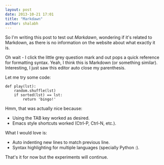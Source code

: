```yaml
---
layout: post
date: 2013-10-21 17:01
title: "Markdawn"
author: shalabh
---
```


So I'm writing this post to test out *Markdawn*, wondering if it's related to Markdown, as there is no information on the website about what exactly it is.

Oh wait - I click the little grey question mark and out pops a quick reference for formatting syntax. Yeah, I think this is Markdown (or something similar). Interesting, I just saw this editor auto close my parenthesis.

Let me try some code:

    def play(lst):
        random.shuffle(lst)
        if sorted(lst) == lst:
            return 'bingo!'

Hmm, that was actually nice because:

* Using the TAB key worked as desired.
* Emacs style shortcuts worked (Ctrl-P, Ctrl-N, etc.).

What I would love is:

* Auto indenting new lines to match previous line.
* Syntax highlighting for multiple languages (specially Python :).

That's it for now but the experiments will continue.

